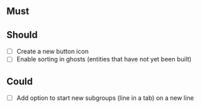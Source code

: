 ## Must

## Should

- [ ] Create a new button icon
- [ ] Enable sorting in ghosts (entities that have not yet been built)

## Could

- [ ] Add option to start new subgroups (line in a tab) on a new line
